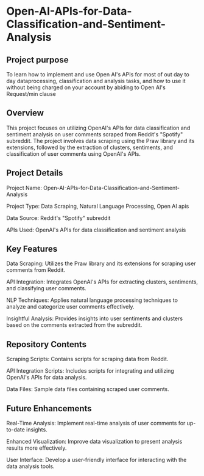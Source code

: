 # Open-AI-APIs-for-Data-Classification-and-Sentiment-Analysis

## Project purpose
To learn how to implement and use Open AI's APIs for most of out day to day dataprocessing, classification and analysis tasks, and how to use it without being charged on your account by abiding to Open AI's Request/min clause

## Overview
This project focuses on utilizing OpenAI's APIs for data classification and sentiment analysis on user comments scraped from Reddit's "Spotify" subreddit. The project involves data scraping using the Praw library and its extensions, followed by the extraction of clusters, sentiments, and classification of user comments using OpenAI's APIs.

## Project Details
Project Name: Open-AI-APIs-for-Data-Classification-and-Sentiment-Analysis

Project Type: Data Scraping, Natural Language Processing, Open AI apis

Data Source: Reddit's "Spotify" subreddit

APIs Used: OpenAI's APIs for data classification and sentiment analysis

## Key Features
Data Scraping: Utilizes the Praw library and its extensions for scraping user comments from Reddit.

API Integration: Integrates OpenAI's APIs for extracting clusters, sentiments, and classifying user comments.

NLP Techniques: Applies natural language processing techniques to analyze and categorize user comments effectively.

Insightful Analysis: Provides insights into user sentiments and clusters based on the comments extracted from the subreddit.

## Repository Contents
Scraping Scripts: Contains scripts for scraping data from Reddit.

API Integration Scripts: Includes scripts for integrating and utilizing OpenAI's APIs for data analysis.

Data Files: Sample data files containing scraped user comments.

## Future Enhancements
Real-Time Analysis: Implement real-time analysis of user comments for up-to-date insights.

Enhanced Visualization: Improve data visualization to present analysis results more effectively.

User Interface: Develop a user-friendly interface for interacting with the data analysis tools.
